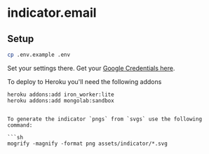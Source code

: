 # indicator.email


## Setup

```sh
cp .env.example .env
```

Set your settings there. Get your [Google Credentials here](https://console.developers.google.com/).

To deploy to Heroku you'll need the following addons
```
heroku addons:add iron_worker:lite
heroku addons:add mongolab:sandbox
```
```

To generate the indicator `pngs` from `svgs` use the following command:

```sh
mogrify -magnify -format png assets/indicator/*.svg
```